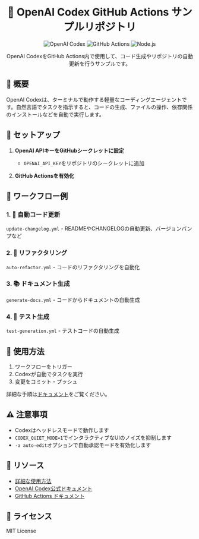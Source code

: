 <div align="center">

# 🤖 OpenAI Codex GitHub Actions サンプルリポジトリ

<p align="center">
  <img src="https://img.shields.io/badge/OpenAI-Codex-412991?style=for-the-badge&logo=openai&logoColor=white" alt="OpenAI Codex">
  <img src="https://img.shields.io/badge/GitHub_Actions-2088FF?style=for-the-badge&logo=github-actions&logoColor=white" alt="GitHub Actions">
  <img src="https://img.shields.io/badge/Node.js-339933?style=for-the-badge&logo=node.js&logoColor=white" alt="Node.js">
</p>

<p align="center">
  OpenAI CodexをGitHub Actions内で使用して、コード生成やリポジトリの自動更新を行うサンプルです。
</p>

</div>

## 🌟 概要

OpenAI Codexは、ターミナルで動作する軽量なコーディングエージェントです。自然言語でタスクを指示すると、コードの生成、ファイルの操作、依存関係のインストールなどを自動で実行します。

## 🚀 セットアップ

1. **OpenAI APIキーをGitHubシークレットに設定**
   - `OPENAI_API_KEY`をリポジトリのシークレットに追加

2. **GitHub Actionsを有効化**

## 🔄 ワークフロー例

### 1. 📝 自動コード更新

`update-changelog.yml` - READMEやCHANGELOGの自動更新、バージョンバンプなど

### 2. 🔧 リファクタリング

`auto-refactor.yml` - コードのリファクタリングを自動化

### 3. 📚 ドキュメント生成

`generate-docs.yml` - コードからドキュメントの自動生成

### 4. 🧪 テスト生成

`test-generation.yml` - テストコードの自動生成

## 📖 使用方法

1. ワークフローをトリガー
2. Codexが自動でタスクを実行
3. 変更をコミット・プッシュ

詳細な手順は[ドキュメント](docs/USAGE.md)をご覧ください。

## ⚠️ 注意事項

- Codexはヘッドレスモードで動作します
- `CODEX_QUIET_MODE=1`でインタラクティブなUIのノイズを抑制します
- `-a auto-edit`オプションで自動承認モードを有効化します

## 🔗 リソース

- [詳細な使用方法](docs/USAGE.md)
- [OpenAI Codex公式ドキュメント](https://github.com/openai/codex)
- [GitHub Actions ドキュメント](https://docs.github.com/en/actions)

## 📄 ライセンス

MIT License
